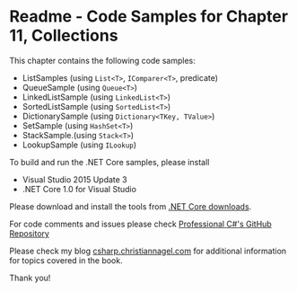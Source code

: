 # Readme - Code Samples for Chapter 11, Collections

This chapter contains the following code samples:

* ListSamples (using `List<T>`, `IComparer<T>`, predicate)
* QueueSample (using `Queue<T>`)
* LinkedListSample (using `LinkedList<T>`)
* SortedListSample (using `SortedList<T>`)
* DictionarySample (using `Dictionary<TKey, TValue>`)
* SetSample (using `HashSet<T>`)
* StackSample.(using `Stack<T>`)
* LookupSample (using `ILookup`)

To build and run the .NET Core samples, please install
* Visual Studio 2015 Update 3
* .NET Core 1.0 for Visual Studio

Please download and install the tools from [.NET Core downloads](https://www.microsoft.com/net/core#windows).
 
For code comments and issues please check [Professional C#'s GitHub Repository](https://github.com/ProfessionalCSharp/ProfessionalCSharp6)

Please check my blog [csharp.christiannagel.com](https://csharp.christiannagel.com "csharp.christiannagel.com") for additional information for topics covered in the book.

Thank you!